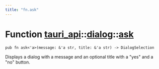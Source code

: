 ```yaml
---
title: "fn.ask"
---
```


# Function [tauri_api](/docs/api/rust/tauri_api/../index.html)::​[dialog](/docs/api/rust/tauri_api/index.html)::​[ask](/docs/api/rust/tauri_api/)

    pub fn ask<'a>(message: &'a str, title: &'a str) -> DialogSelection

Displays a dialog with a message and an optional title with a "yes" and a "no" button.
